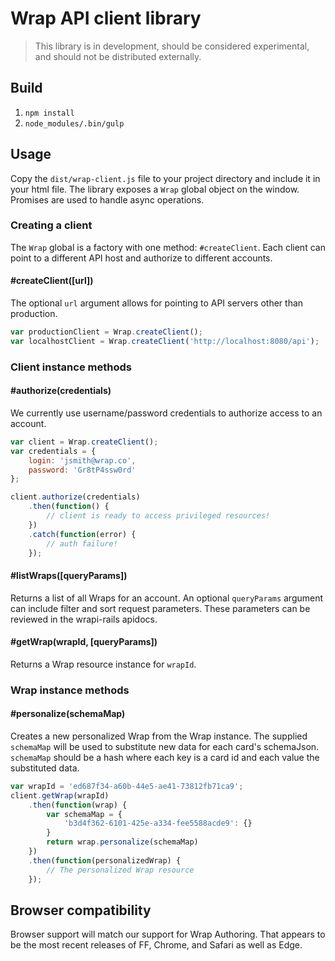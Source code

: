 # Wrap API client library

> This library is in development, should be considered experimental, and should not be distributed externally.

## Build
1. `npm install`
2. `node_modules/.bin/gulp`

## Usage
Copy the `dist/wrap-client.js` file to your project directory and include it in your html file. The library exposes a `Wrap` global object on the window. Promises are used to handle async operations.

### Creating a client
The `Wrap` global is a factory with one method: `#createClient`. Each client can point to a different API host and authorize to different accounts.

#### #createClient([url])
The optional `url` argument allows for pointing to API servers other than production.

```javascript
var productionClient = Wrap.createClient();
var localhostClient = Wrap.createClient('http://localhost:8080/api');
```

### Client instance methods

#### #authorize(credentials)
We currently use username/password credentials to authorize access to an account.

```javascript
var client = Wrap.createClient();
var credentials = {
	login: 'jsmith@wrap.co',
	password: 'Gr8tP4ssw0rd'
};

client.authorize(credentials)
	.then(function() {
		// client is ready to access privileged resources!
	})
	.catch(function(error) {
		// auth failure!
	});
```

#### #listWraps([queryParams])
Returns a list of all Wraps for an account. An optional `queryParams` argument can include filter and sort request parameters. These parameters can be reviewed in the wrapi-rails apidocs.

#### #getWrap(wrapId, [queryParams])
Returns a Wrap resource instance for `wrapId`.

### Wrap instance methods

#### #personalize(schemaMap)
Creates a new personalized Wrap from the Wrap instance. The supplied `schemaMap` will be used to substitute new data for each card's schemaJson. `schemaMap` should be a hash where each key is a card id and each value the substituted data.

```javascript
var wrapId = 'ed687f34-a60b-44e5-ae41-73812fb71ca9';
client.getWrap(wrapId)
	.then(function(wrap) {
		var schemaMap = {
			'b3d4f362-6101-425e-a334-fee5588acde9': {}
		}
		return wrap.personalize(schemaMap)
	})
	.then(function(personalizedWrap) {
		// The personalized Wrap resource
	});
```

## Browser compatibility
Browser support will match our support for Wrap Authoring. That appears to be the most recent releases of FF, Chrome, and Safari as well as Edge.
